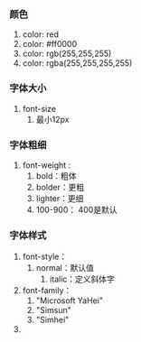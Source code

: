 ### 颜色
1. color: red
2. color: #ff0000 
3. color: rgb(255,255,255)
4. color: rgba(255,255,255,255)

### 字体大小
1. font-size
	1. 最小12px

### 字体粗细
1. font-weight :
	1. bold：粗体
	2. bolder：更粗
	3. lighter：更细
	4. 100-900： 400是默认

### 字体样式
1. font-style：
	1. normal：默认值
		1. italic：定义斜体字
2. font-family：
	1. "Microsoft YaHei"
	2. "Simsun"
	3. "Simhei"
3. 